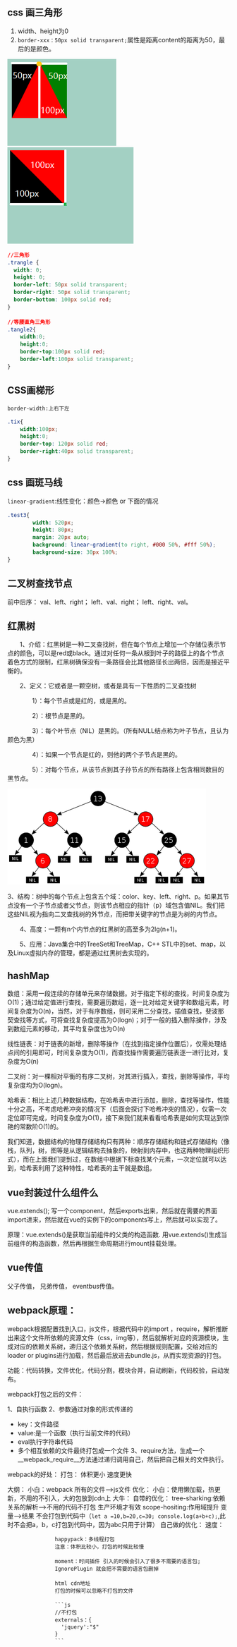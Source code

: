 ## css 画三角形

1. width、height为0
2. `border-xxx：50px solid transparent;`属性是距离content的距离为50，最后的是颜色。

<img src="./1.jpg"></img>
<img src="./2.jpg"></img>

```css
//三角形
.trangle {
  width: 0;
  height: 0;
  border-left: 50px solid transparent;
  border-right: 50px solid transparent;
  border-bottom: 100px solid red;
}

//等腰直角三角形
.tangle2{
    width:0;
    height:0;
    border-top:100px solid red;
    border-left:100px solid transparent;
}

```

## CSS画梯形

`border-width:上右下左`
```css
.tix{
    width:100px;
    height:0;
    border-top: 120px solid red;
    border-right:40px solid transparent;
}
```

## css 画斑马线
`linear-gradient`:线性变化：颜色->颜色 or 下面的情况
```css
.test3{	
		width: 520px;
		height: 80px;
		margin: 20px auto;
		background: linear-gradient(to right, #000 50%, #fff 50%);
		background-size: 30px 100%;
}
```


## 二叉树查找节点

前中后序：
val、left、right；
left、val、right；
left、right、val。

## 红黑树
　　1、介绍：红黑树是一种二叉查找树，但在每个节点上增加一个存储位表示节点的颜色，可以是red或black。通过对任何一条从根到叶子的路径上的各个节点着色方式的限制，红黑树确保没有一条路径会比其他路径长出两倍，因而是接近平衡的。

　　2、定义：它或者是一颗空树，或者是具有一下性质的二叉查找树

　　　　1）：每个节点或是红的，或是黑的。

　　　　2）：根节点是黑的。

　　　　3）：每个叶节点（NIL）是黑的。（所有NULL结点称为叶子节点，且认为颜色为黑）

　　　　4）：如果一个节点是红的，则他的两个子节点是黑的。

　　　　5）：对每个节点，从该节点到其子孙节点的所有路径上包含相同数目的黑节点。

<img src="./1.png"></img>

3、结构：树中的每个节点上包含五个域：color、key、left、right、p。如果其节点没有一个子节点或者父节点，则该节点相应的指针（p）域包含值NIL。我们把这些NIL视为指向二叉查找树的外节点，而把带关键字的节点是为树的内节点。

　　4、高度：一颗有n个内节点的红黑树的高至多为2lg(n+1)。

　　5、应用：Java集合中的TreeSet和TreeMap，C++ STL中的set、map，以及Linux虚拟内存的管理，都是通过红黑树去实现的。

## hashMap
数组：采用一段连续的存储单元来存储数据。对于指定下标的查找，时间复杂度为O(1)；通过给定值进行查找，需要遍历数组，逐一比对给定关键字和数组元素，时间复杂度为O(n)，当然，对于有序数组，则可采用二分查找，插值查找，斐波那契查找等方式，可将查找复杂度提高为O(logn)；对于一般的插入删除操作，涉及到数组元素的移动，其平均复杂度也为O(n)

线性链表：对于链表的新增，删除等操作（在找到指定操作位置后），仅需处理结点间的引用即可，时间复杂度为O(1)，而查找操作需要遍历链表逐一进行比对，复杂度为O(n)

二叉树：对一棵相对平衡的有序二叉树，对其进行插入，查找，删除等操作，平均复杂度均为O(logn)。

哈希表：相比上述几种数据结构，在哈希表中进行添加，删除，查找等操作，性能十分之高，不考虑哈希冲突的情况下（后面会探讨下哈希冲突的情况），仅需一次定位即可完成，时间复杂度为O(1)，接下来我们就来看看哈希表是如何实现达到惊艳的常数阶O(1)的。

我们知道，数据结构的物理存储结构只有两种：顺序存储结构和链式存储结构（像栈，队列，树，图等是从逻辑结构去抽象的，映射到内存中，也这两种物理组织形式），而在上面我们提到过，在数组中根据下标查找某个元素，一次定位就可以达到，哈希表利用了这种特性，哈希表的主干就是数组。

## vue封装过什么组件么

vue.extends();
写一个component，然后exports出来，然后就在需要的界面import进来，然后就在vue的实例下的components写上，然后就可以实现了。

原理：vue.extends()是获取当前组件的父类的构造函数. 用vue.extends()生成当前组件的构造函数，然后再根据生命周期进行mount挂载处理。


## vue传值

父子传值，
兄弟传值，
eventbus传值。


## webpack原理：

webpack根据配置找到入口，js文件，根据代码中的import ，require，解析推断出来这个文件所依赖的资源文件（css，img等），然后就解析对应的资源模块，生成对应的依赖关系树，递归这个依赖关系树，然后根据规则配置，交给对应的loader or plugins进行加载，然后最后放进去bundle.js，从而实现资源的打包。

功能：代码转换，文件优化，代码分割，模块合并，自动刷新，代码校验，自动发布。

webpack打包之后的文件：

 1、自执行函数
 2、参数通过对象的形式传递的
 - key：文件路径
 - value:是一个函数（执行当前文件的代码）
 - eval执行字符串代码
 - 多个相互依赖的文件最终打包成一个文件
 3、require方法，生成一个__webpack_require__方法通过递归调用自己，然后把自己相关的文件执行。


webpack的好处：
  打包：
    体积更小
    速度更快

  大纲：
    小白：webpack 所有的文件-->js文件
          优化：
               小白：使用懒加载，热更新，不用的不引入，大的包放到cdn上
               大牛：
                 自带的优化：
                   tree-sharking:依赖关系的解析-->不用的代码不打包
                     生产环境才有效
                   scope-hositing:作用域提升
                     变量-->结果 不会打包到代码中（`let a =10,b=20,c=30; console.log(a+b+c);`,此时不会把a，b，c打包到代码中，因为abc只用于计算）
                 自己做的优化：
                   速度：
                   
                   happypack：多线程打包
                   注意：体积比较小，打包的时候比较慢
                   
                   moment：时间插件 引入的时候会引入了很多不需要的语言包;
                   IgnorePlugin 就会把不需要的语言包删掉

                   html cdn地址
                   打包的时候可以忽略不打包的文件
                   
                   ```js
                   //不打包
                   externals：{
                     'jquery':"$"
                   }
                   ```
                  

